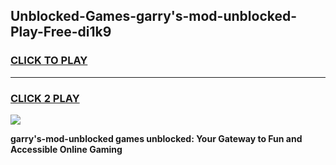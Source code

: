 
## Unblocked-Games-garry's-mod-unblocked-Play-Free-di1k9
<h3>
<a href="https://premium76.site?title=garry's-mod-unblocked&ref=10A">CLICK TO PLAY</a></h3>
<hr>

<h3>
<a href="https://premium76.site?title=garry's-mod-unblocked&ref=10A">CLICK 2 PLAY</a>
  
</h3>

<a href="https://premium76.site?title=garry's-mod-unblocked&ref=10A"><img src="https://clearcache.store/games.png"></a>


**garry's-mod-unblocked games unblocked: Your Gateway to Fun and Accessible Online Gaming**
